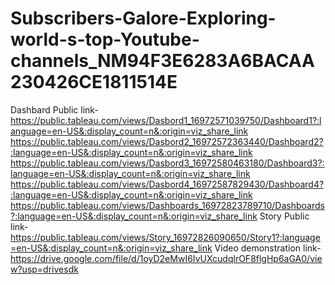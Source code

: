 
# Subscribers-Galore-Exploring-world-s-top-Youtube-channels_NM94F3E6283A6BACAA230426CE1811514E
Dashbard Public link-https://public.tableau.com/views/Dasbord1_16972571039750/Dashboard1?:language=en-US&:display_count=n&:origin=viz_share_link
https://public.tableau.com/views/Dasbord2_16972572363440/Dashboard2?:language=en-US&:display_count=n&:origin=viz_share_link
https://public.tableau.com/views/Dasbord3_16972580463180/Dashboard3?:language=en-US&:display_count=n&:origin=viz_share_link
https://public.tableau.com/views/Dasbord4_16972587829430/Dashboard4?:language=en-US&:display_count=n&:origin=viz_share_link
https://public.tableau.com/views/Dashboards_16972823789710/Dashboards?:language=en-US&:display_count=n&:origin=viz_share_link
Story Public link-https://public.tableau.com/views/Story_16972826090650/Story1?:language=en-US&:display_count=n&:origin=viz_share_link
Video demonstration link-https://drive.google.com/file/d/1oyD2eMwI6IvUXcudqlrOF8flgHp6aGA0/view?usp=drivesdk
